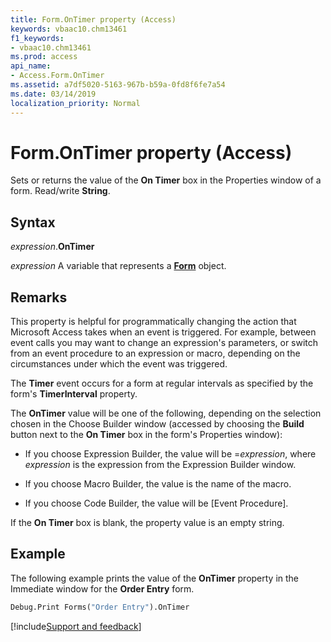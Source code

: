 ```yaml
---
title: Form.OnTimer property (Access)
keywords: vbaac10.chm13461
f1_keywords:
- vbaac10.chm13461
ms.prod: access
api_name:
- Access.Form.OnTimer
ms.assetid: a7df5020-5163-967b-b59a-0fd8f6fe7a54
ms.date: 03/14/2019
localization_priority: Normal
---
```



# Form.OnTimer property (Access)

Sets or returns the value of the **On Timer** box in the Properties window of a form. Read/write **String**.


## Syntax

_expression_.**OnTimer**

_expression_ A variable that represents a **[Form](Access.Form.md)** object.


## Remarks

This property is helpful for programmatically changing the action that Microsoft Access takes when an event is triggered. For example, between event calls you may want to change an expression's parameters, or switch from an event procedure to an expression or macro, depending on the circumstances under which the event was triggered. 

The **Timer** event occurs for a form at regular intervals as specified by the form's **TimerInterval** property.

The **OnTimer** value will be one of the following, depending on the selection chosen in the Choose Builder window (accessed by choosing the **Build** button next to the **On Timer** box in the form's Properties window):

- If you choose Expression Builder, the value will be =_expression_, where _expression_ is the expression from the Expression Builder window.
    
- If you choose Macro Builder, the value is the name of the macro. 
    
- If you choose Code Builder, the value will be [Event Procedure]. 
    
If the **On Timer** box is blank, the property value is an empty string.


## Example

The following example prints the value of the **OnTimer** property in the Immediate window for the **Order Entry** form.

```vb
Debug.Print Forms("Order Entry").OnTimer
```



[!include[Support and feedback](~/includes/feedback-boilerplate.md)]